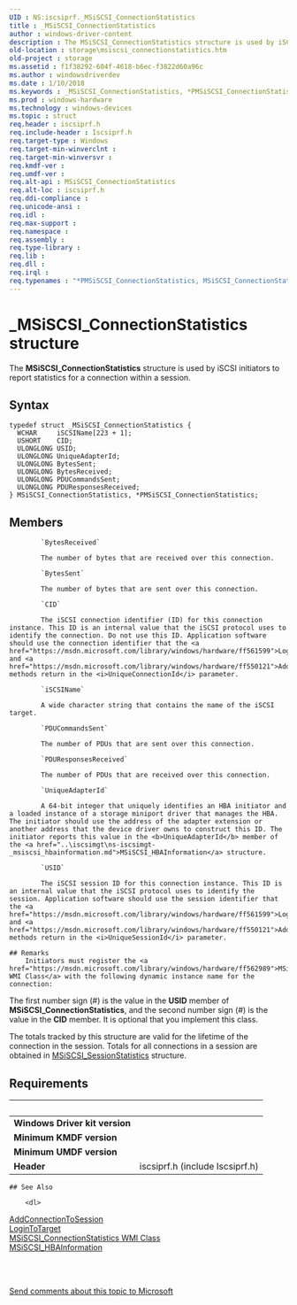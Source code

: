 ```yaml
---
UID : NS:iscsiprf._MSiSCSI_ConnectionStatistics
title : _MSiSCSI_ConnectionStatistics
author : windows-driver-content
description : The MSiSCSI_ConnectionStatistics structure is used by iSCSI initiators to report statistics for a connection within a session.
old-location : storage\msiscsi_connectionstatistics.htm
old-project : storage
ms.assetid : f1f38292-604f-4618-b6ec-f3822d60a96c
ms.author : windowsdriverdev
ms.date : 1/10/2018
ms.keywords : _MSiSCSI_ConnectionStatistics, *PMSiSCSI_ConnectionStatistics, MSiSCSI_ConnectionStatistics
ms.prod : windows-hardware
ms.technology : windows-devices
ms.topic : struct
req.header : iscsiprf.h
req.include-header : Iscsiprf.h
req.target-type : Windows
req.target-min-winverclnt : 
req.target-min-winversvr : 
req.kmdf-ver : 
req.umdf-ver : 
req.alt-api : MSiSCSI_ConnectionStatistics
req.alt-loc : iscsiprf.h
req.ddi-compliance : 
req.unicode-ansi : 
req.idl : 
req.max-support : 
req.namespace : 
req.assembly : 
req.type-library : 
req.lib : 
req.dll : 
req.irql : 
req.typenames : "*PMSiSCSI_ConnectionStatistics, MSiSCSI_ConnectionStatistics"
---
```


# _MSiSCSI_ConnectionStatistics structure
The <b>MSiSCSI_ConnectionStatistics</b> structure is used by iSCSI initiators to report statistics for a connection within a session.

## Syntax
````
typedef struct _MSiSCSI_ConnectionStatistics {
  WCHAR     iSCSIName[223 + 1];
  USHORT    CID;
  ULONGLONG USID;
  ULONGLONG UniqueAdapterId;
  ULONGLONG BytesSent;
  ULONGLONG BytesReceived;
  ULONGLONG PDUCommandsSent;
  ULONGLONG PDUResponsesReceived;
} MSiSCSI_ConnectionStatistics, *PMSiSCSI_ConnectionStatistics;
````

## Members

        
            `BytesReceived`

            The number of bytes that are received over this connection.
        
            `BytesSent`

            The number of bytes that are sent over this connection.
        
            `CID`

            The iSCSI connection identifier (ID) for this connection instance. This ID is an internal value that the iSCSI protocol uses to identify the connection. Do not use this ID. Application software should use the connection identifier that the <a href="https://msdn.microsoft.com/library/windows/hardware/ff561599">LoginToTarget</a> and <a href="https://msdn.microsoft.com/library/windows/hardware/ff550121">AddConnectionToSession</a> methods return in the <i>UniqueConnectionId</i> parameter.
        
            `iSCSIName`

            A wide character string that contains the name of the iSCSI target.
        
            `PDUCommandsSent`

            The number of PDUs that are sent over this connection.
        
            `PDUResponsesReceived`

            The number of PDUs that are received over this connection.
        
            `UniqueAdapterId`

            A 64-bit integer that uniquely identifies an HBA initiator and a loaded instance of a storage miniport driver that manages the HBA. The initiator should use the address of the adapter extension or another address that the device driver owns to construct this ID. The initiator reports this value in the <b>UniqueAdapterId</b> member of the <a href="..\iscsimgt\ns-iscsimgt-_msiscsi_hbainformation.md">MSiSCSI_HBAInformation</a> structure.
        
            `USID`

            The iSCSI session ID for this connection instance. This ID is an internal value that the iSCSI protocol uses to identify the session. Application software should use the session identifier that the <a href="https://msdn.microsoft.com/library/windows/hardware/ff561599">LoginToTarget</a> and <a href="https://msdn.microsoft.com/library/windows/hardware/ff550121">AddConnectionToSession</a> methods return in the <i>UniqueSessionId</i> parameter.

    ## Remarks
        Initiators must register the <a href="https://msdn.microsoft.com/library/windows/hardware/ff562989">MSiSCSI_ConnectionStatistics WMI Class</a> with the following dynamic instance name for the connection: 

The first number sign (#) is the value in the <b>USID</b> member of <b>MSiSCSI_ConnectionStatistics</b>, and the second number sign (#) is the value in the <b>CID</b> member. It is optional that you implement this class.

The totals tracked by this structure are valid for the lifetime of the connection in the session. Totals for all connections in a session are obtained in <a href="..\iscsiprf\ns-iscsiprf-_msiscsi_sessionstatistics.md">MSiSCSI_SessionStatistics</a> structure.

## Requirements
| &nbsp; | &nbsp; |
| ---- |:---- |
| **Windows Driver kit version** |  |
| **Minimum KMDF version** |  |
| **Minimum UMDF version** |  |
| **Header** | iscsiprf.h (include Iscsiprf.h) |

    ## See Also

        <dl>
<dt>
<a href="https://msdn.microsoft.com/library/windows/hardware/ff550121">AddConnectionToSession</a>
</dt>
<dt>
<a href="https://msdn.microsoft.com/library/windows/hardware/ff561599">LoginToTarget</a>
</dt>
<dt>
<a href="https://msdn.microsoft.com/library/windows/hardware/ff562989">MSiSCSI_ConnectionStatistics WMI Class</a>
</dt>
<dt>
<a href="..\iscsimgt\ns-iscsimgt-_msiscsi_hbainformation.md">MSiSCSI_HBAInformation</a>
</dt>
</dl>
 

 

<a href="mailto:wsddocfb@microsoft.com?subject=Documentation%20feedback [storage\storage]:%20MSiSCSI_ConnectionStatistics structure%20 RELEASE:%20(1/10/2018)&amp;body=%0A%0APRIVACY STATEMENT%0A%0AWe use your feedback to improve the documentation. We don't use your email address for any other purpose, and we'll remove your email address from our system after the issue that you're reporting is fixed. While we're working to fix this issue, we might send you an email message to ask for more info. Later, we might also send you an email message to let you know that we've addressed your feedback.%0A%0AFor more info about Microsoft's privacy policy, see http://privacy.microsoft.com/en-us/default.aspx." title="Send comments about this topic to Microsoft">Send comments about this topic to Microsoft</a>